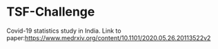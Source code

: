 # TSF-Challenge
Covid-19 statistics study in India. Link to paper:https://www.medrxiv.org/content/10.1101/2020.05.26.20113522v2
